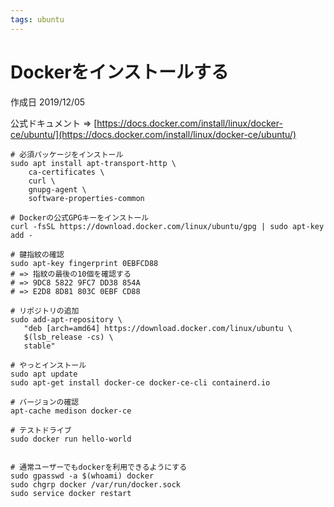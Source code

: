 ```yaml
---
tags: ubuntu
---
```


# Dockerをインストールする

作成日 2019/12/05

公式ドキュメント => [https://docs.docker.com/install/linux/docker-ce/ubuntu/](https://docs.docker.com/install/linux/docker-ce/ubuntu/)

```bash=
# 必須パッケージをインストール
sudo apt install apt-transport-http \
    ca-certificates \
    curl \
    gnupg-agent \
    software-properties-common
 
# Dockerの公式GPGキーをインストール
curl -fsSL https://download.docker.com/linux/ubuntu/gpg | sudo apt-key add -
 
# 鍵指紋の確認
sudo apt-key fingerprint 0EBFCD88
# => 指紋の最後の10個を確認する
# => 9DC8 5822 9FC7 DD38 854A
# => E2D8 8D81 803C 0EBF CD88

# リポジトリの追加
sudo add-apt-repository \
   "deb [arch=amd64] https://download.docker.com/linux/ubuntu \
   $(lsb_release -cs) \
   stable"

# やっとインストール
sudo apt update
sudo apt-get install docker-ce docker-ce-cli containerd.io

# バージョンの確認
apt-cache medison docker-ce

# テストドライブ
sudo docker run hello-world


# 通常ユーザーでもdockerを利用できるようにする
sudo gpasswd -a $(whoami) docker
sudo chgrp docker /var/run/docker.sock
sudo service docker restart
```

